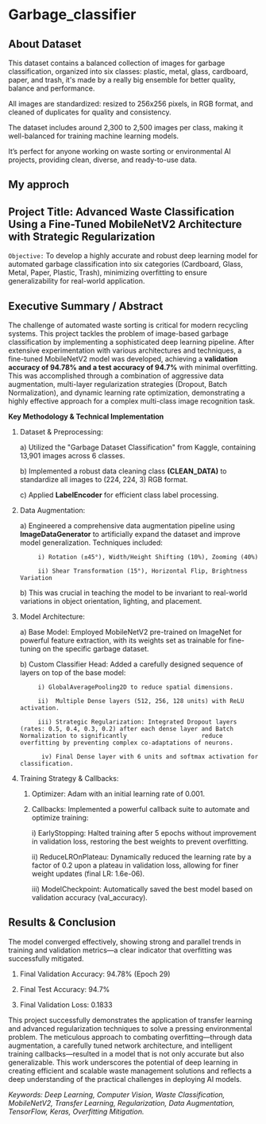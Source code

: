 # Garbage_classifier
## About Dataset
This dataset contains a balanced collection of images for garbage classification, organized into six classes: plastic, metal, glass, cardboard, paper, and trash, it's made by a really big ensemble for better quality, balance and performance.<br>

All images are standardized: resized to 256x256 pixels, in RGB format, and cleaned of duplicates for quality and consistency.<br>

The dataset includes around 2,300 to 2,500 images per class, making it well-balanced for training machine learning models.<br>

It’s perfect for anyone working on waste sorting or environmental AI projects, providing clean, diverse, and ready-to-use data.<br>

## My approch
## Project Title: Advanced Waste Classification Using a Fine-Tuned MobileNetV2 Architecture with Strategic Regularization
`Objective:` To develop a highly accurate and robust deep learning model for automated garbage classification into six categories (Cardboard, Glass, Metal, Paper, Plastic, Trash), minimizing overfitting to ensure generalizability for real-world application.

## Executive Summary / Abstract
The challenge of automated waste sorting is critical for modern recycling systems. This project tackles the problem of image-based garbage classification by implementing a sophisticated deep learning pipeline. After extensive experimentation with various architectures and techniques, a fine-tuned MobileNetV2 model was developed, achieving a **validation accuracy of 94.78% and a test accuracy of 94.7%** with minimal overfitting. This was accomplished through a combination of aggressive data augmentation, multi-layer regularization strategies (Dropout, Batch Normalization), and dynamic learning rate optimization, demonstrating a highly effective approach for a complex multi-class image recognition task.

**Key Methodology & Technical Implementation**
1) Dataset & Preprocessing:

   a) Utilized the "Garbage Dataset Classification" from Kaggle, containing 13,901 images across       6 classes.

   b) Implemented a robust data cleaning class **(CLEAN_DATA)** to standardize all images to (224,         224, 3) RGB format.

   c) Applied **LabelEncoder** for efficient class label processing.

2) Data Augmentation:

      a) Engineered a comprehensive data augmentation pipeline using **ImageDataGenerator** to  artificially expand the dataset and improve model generalization.               Techniques included:

            i) Rotation (±45°), Width/Height Shifting (10%), Zooming (40%)

            ii) Shear Transformation (15°), Horizontal Flip, Brightness Variation

      b) This was crucial in teaching the model to be invariant to real-world variations in  object orientation, lighting, and placement.

3) Model Architecture:

      a) Base Model: Employed MobileNetV2 pre-trained on ImageNet for powerful feature  extraction, with its weights set as trainable for fine-tuning on the                 specific garbage dataset.

      b) Custom Classifier Head: Added a carefully designed sequence of layers on top of the base model:

            i) GlobalAveragePooling2D to reduce spatial dimensions.

            ii)  Multiple Dense layers (512, 256, 128 units) with ReLU activation.

            iii) Strategic Regularization: Integrated Dropout layers (rates: 0.5, 0.4, 0.3, 0.2) after each dense layer and Batch Normalization to significantly                     reduce overfitting by preventing complex co-adaptations of neurons.

             iv) Final Dense layer with 6 units and softmax activation for classification.

4) Training Strategy & Callbacks:

      1) Optimizer: Adam with an initial learning rate of 0.001.

      2) Callbacks: Implemented a powerful callback suite to automate and optimize training:

            i) EarlyStopping: Halted training after 5 epochs without improvement in validation loss, restoring the best weights to prevent overfitting.
            
            ii) ReduceLROnPlateau: Dynamically reduced the learning rate by a factor of 0.2 upon a plateau in validation loss, allowing for finer weight updates                     (final LR: 1.6e-06).
            
            iii) ModelCheckpoint: Automatically saved the best model based on validation accuracy (val_accuracy).

## Results & Conclusion
The model converged effectively, showing strong and parallel trends in training and validation metrics—a clear indicator that overfitting was successfully mitigated.

1) Final Validation Accuracy: 94.78% (Epoch 29)

2) Final Test Accuracy: 94.7%

3) Final Validation Loss: 0.1833

This project successfully demonstrates the application of transfer learning and advanced regularization techniques to solve a pressing environmental problem. The meticulous approach to combating overfitting—through data augmentation, a carefully tuned network architecture, and intelligent training callbacks—resulted in a model that is not only accurate but also generalizable. This work underscores the potential of deep learning in creating efficient and scalable waste management solutions and reflects a deep understanding of the practical challenges in deploying AI models.

*Keywords: Deep Learning, Computer Vision, Waste Classification, MobileNetV2, Transfer Learning, Regularization, Data Augmentation, TensorFlow, Keras, Overfitting Mitigation.*
